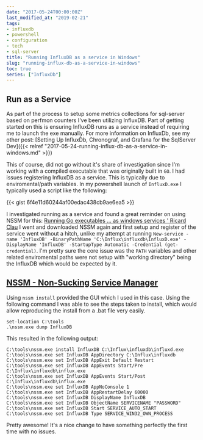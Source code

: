 ```yaml
---
date: "2017-05-24T00:00:00Z"
last_modified_at: "2019-02-21"
tags:
- influxdb
- powershell
- configuration
- tech
- sql-server
title: "Running InfluxDB as a service in Windows"
slug: "running-influx-db-as-a-service-in-windows"
toc: true
series: ["InfluxDb"]
---
```


## Run as a Service

As part of the process to setup some metrics collections for sql-server based on perfmon counters I've been utilizing InfluxDB. Part of getting started on this is ensuring InfluxDB runs as a service instead of requiring me to launch the exe manually. For more information on InfluxDb, see my other post: [Setting Up InfluxDb, Chronograf, and Grafana for the SqlServer Dev]({{< relref "2017-05-24-running-influx-db-as-a-service-in-windows.md" >}})

This of course, did not go without it's share of investigation since I'm working with a compiled executable that was originally built in `GO`. I had issues registering InfluxDB as a service. This is typically due to enviromental/path variables. In my powershell launch of `InfluxD.exe` I typically used a script like the following:

{{< gist 6f4e11d60244af00edac438cb9ae6ea5 >}}

I investigated running as a service and found a great reminder on using NSSM for this: [Running Go executables ... as windows services ' Ricard Clau](http://bit.ly/2pDW65t) I went and downloaded NSSM again and first setup and register of the service went without a hitch, unlike my attempt at running `New-service -name 'InfluxDB' -BinaryPathName 'C:\Influx\influxdb\InfluxD.exe' -DisplayName 'InfluxDB' -StartupType Automatic -Credential (get-credential)`. I'm pretty sure the core issue was the `PATH` variables and other related enviromental paths were not setup with "working directory" being the InfluxDB which would be expected by it.

## [NSSM - Non-Sucking Service Manager](http://bit.ly/2pDTR25)

Using `nssm install` provided the GUI which I used in this case. Using the following command I was able to see the steps taken to install, which would allow reproducing the install from a .bat file very easily.

    set-location C:\tools
    .\nssm.exe dump InfluxDB

This resulted in the following output:

    C:\tools\nssm.exe install InfluxDB C:\Influx\influxdb\influxd.exe
    C:\tools\nssm.exe set InfluxDB AppDirectory C:\Influx\influxdb
    C:\tools\nssm.exe set InfluxDB AppExit Default Restart
    C:\tools\nssm.exe set InfluxDB AppEvents Start/Pre C:\Influx\influxdb\influx.exe
    C:\tools\nssm.exe set InfluxDB AppEvents Start/Post C:\Influx\influxdb\influx.exe
    C:\tools\nssm.exe set InfluxDB AppNoConsole 1
    C:\tools\nssm.exe set InfluxDB AppRestartDelay 60000
    C:\tools\nssm.exe set InfluxDB DisplayName InfluxDB
    C:\tools\nssm.exe set InfluxDB ObjectName SERVICENAME "PASSWORD"
    C:\tools\nssm.exe set InfluxDB Start SERVICE_AUTO_START
    C:\tools\nssm.exe set InfluxDB Type SERVICE_WIN32_OWN_PROCESS

Pretty awesome! It's a nice change to have something perfectly the first time with no issues.
